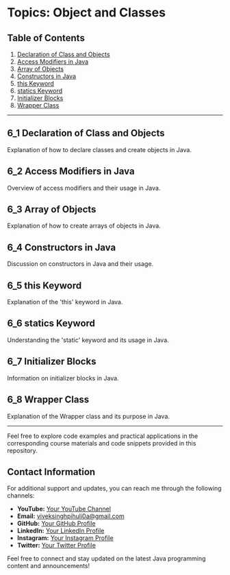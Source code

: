 # Topics: Object and Classes

## Table of Contents

1. [Declaration of Class and Objects](#6_1-declaration-of-class-and-objects)
2. [Access Modifiers in Java](#6_2-access-modifiers-in-java)
3. [Array of Objects](#6_3-array-of-objects)
4. [Constructors in Java](#6_4-constructors-in-java)
5. [this Keyword](#6_5-this-keyword)
6. [statics Keyword](#6_6-statics-keyword)
7. [Initializer Blocks](#6_7-initializer-blocks)
8. [Wrapper Class](#6_8-wrapper-class)

---

## 6_1 Declaration of Class and Objects

Explanation of how to declare classes and create objects in Java.

## 6_2 Access Modifiers in Java

Overview of access modifiers and their usage in Java.

## 6_3 Array of Objects

Explanation of how to create arrays of objects in Java.

## 6_4 Constructors in Java

Discussion on constructors in Java and their usage.

## 6_5 this Keyword

Explanation of the 'this' keyword in Java.

## 6_6 statics Keyword

Understanding the 'static' keyword and its usage in Java.

## 6_7 Initializer Blocks

Information on initializer blocks in Java.

## 6_8 Wrapper Class

Explanation of the Wrapper class and its purpose in Java.

---


Feel free to explore code examples and practical applications in the corresponding course materials and code snippets provided in this repository.



## Contact Information

For additional support and updates, you can reach me through the following channels:

- **YouTube:** [Your YouTube Channel](https://www.youtube.com/channel/UClhKtACVRfHeYcDiAxngZpQ)
- **Email:** viveksinghpihuli0a@gmail.com
- **GitHub:** [Your GitHub Profile](https://github.com/Bholuvivek)
- **LinkedIn:** [Your LinkedIn Profile](https://www.linkedin.com/in/vivekbholu)
- **Instagram:** [Your Instagram Profile](https://www.instagram.com/thevivekbholu)
- **Twitter:** [Your Twitter Profile](https://twitter.com/Bholuvivek)

Feel free to connect and stay updated on the latest Java programming content and announcements!
